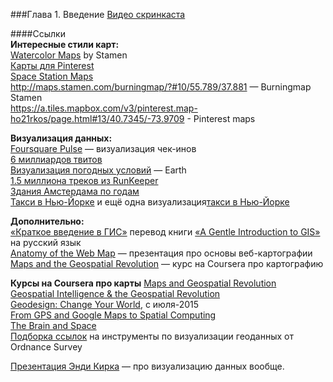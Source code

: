 ###Глава 1. Введение 
[Видео скринкаста](https://vimeo.com/116383646)

####Ссылки  
**Интересные стили карт:**  
[Watercolor Maps](http://maps.stamen.com/watercolor/) by Stamen  
[Карты для Pinterest](https://a.tiles.mapbox.com/v3/pinterest.map-ho21rkos/page.html#13/40.7345/-73.9709)  
[Space Station Maps](https://www.mapbox.com/blog/space-station-earth/)  
http://maps.stamen.com/burningmap/?#10/55.789/37.881 — Burningmap Stamen  
https://a.tiles.mapbox.com/v3/pinterest.map-ho21rkos/page.html#13/40.7345/-73.9709 - Pinterest maps  

**Визуализация данных:**  
[Foursquare Pulse](https://foursquare.com/infographics/pulse) — визуализация чек-инов  
[6 миллиардов твитов](https://www.mapbox.com/blog/twitter-map-every-tweet/)  
[Визуализация погодных условий](http://earth.nullschool.net) — Earth  
[1.5 миллиона треков из RunKeeper](https://www.mapbox.com/blog/runkeeper-routes/#9/51.5002/-0.0934)  
[Здания Амстердама по годам](http://code.waag.org/buildings/#52.373,4.9183,13)  
[Такси в Нью-Йорке](http://taxi.imagework.com/) и ещё одна визуализация[такси в Нью-Йорке](http://nyctaxi.herokuapp.com/)  

**Дополнительно:**  
[«Краткое введение в ГИС»](http://gis-lab.info/qa/gentle-intro-gis.html) перевод книги [«A Gentle Introduction to GIS»](http://download.osgeo.org/qgis/doc/manual/qgis-1.0.0_a-gentle-gis-introduction_en.pdf) на русский язык  
[Anatomy of the Web Map](http://maptime.io/anatomy-of-a-web-map/#0) — презентация про основы веб-картографии  
[Maps and the Geospatial Revolution](https://class.coursera.org/maps-002) — курс на Coursera про картографию  

**Курсы на Coursera про карты**
[Maps and Geospatial Revolution](https://www.coursera.org/course/maps)  
[Geospatial Intelligence & the Geospatial Revolution](https://www.coursera.org/course/geoint)  
[Geodesign: Change Your World](https://www.coursera.org/course/geodesign), c июля-2015  
[From GPS and Google Maps to Spatial Computing](https://www.coursera.org/course/spatialcomputing)  
[The Brain and Space](https://www.coursera.org/course/brainspace)  
[Подборка ссылок](http://www.ordnancesurvey.co.uk/blog/2013/05/map-design-a-list-of-helpful-online-resources/) на инструменты по визуализации геоданных от Ordnance Survey  

[Презентация Энди Кирка](http://www.slideshare.net/visualisingdata/andy-kirks-talk-at-the-acehp) — про визуализацию данных вообще. 